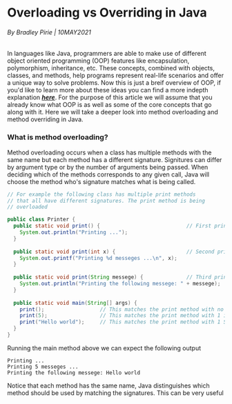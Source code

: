# Overloading vs Overriding in Java
###### By Bradley Pirie | 10MAY2021

In languages like Java, programmers are able to make use of different object oriented programming (OOP) features like encapsulation, polymorphism, inheritance, etc. These concepts, combined with objects, classes, and methods, help programs represent real-life scenarios and offer a unique way to solve problems. Now this is just a breif overview of OOP, if you'd like to learn more about these ideas you can find a more indepth explanation ***[here](https://www.geeksforgeeks.org/object-oriented-programming-oops-concept-in-java/)***. For the purpose of this article we will assume that you already know what OOP is as well as some of the core concepts that go along with it. Here we will take a deeper look into method overloading and method overriding in Java.

### What is method overloading?

Method overloading occurs when a class has multiple methods with the same name but each method has a different signature. Signitures can differ by argument type or by the number of arguments being passed. When deciding which of the methods corresponds to any given call, Java will choose the method who's signature matches what is being called.

```java
// For example the following class has multiple print methods
// that all have different signatures. The print method is being
// overloaded

public class Printer {
  public static void print() {                            // First print method takes no arguments
    System.out.println("Printing ...");
  }
  
  public static void print(int x) {                       // Second print method takes just an int
    System.out.printf("Printing %d messeges ...\n", x);
  }
  
  public static void print(String messege) {              // Third print method takes a string
    System.out.println("Printing the following messege: " + messege);
  }
  
  public static void main(String[] args) {
    print();                  // This matches the print method with no arguments
    print(5);                 // This matches the print method with 1 int arg
    print("Hello world");     // This matches the print method with 1 String arg
  }
}
```

Running the main method above we can expect the following output

```
Printing ...
Printing 5 messeges ...
Printing the following messege: Hello world
```

Notice that each method has the same name, Java distinguishes which method should be used by matching the signatures. This can be very useful
